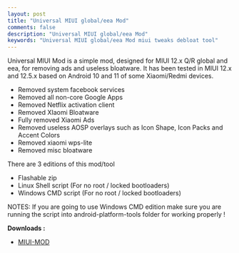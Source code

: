 ```yaml
---
layout: post
title: "Universal MIUI global/eea Mod"
comments: false
description: "Universal MIUI global/eea Mod"
keywords: "Universal MIUI global/eea Mod miui tweaks debloat tool"
---
```


Universal MIUI Mod is a simple mod, designed for MIUI 12.x Q/R global and eea, for removing ads and useless bloatware.
It has been tested in MIUI 12.x and 12.5.x based on Android 10 and 11 of some Xiaomi/Redmi devices.

- Removed system facebook services
- Removed all non-core Google Apps
- Removed Netflix activation client
- Removed XIaomi Bloatware
- Fully removed Xiaomi Ads
- Removed useless AOSP overlays such as Icon Shape, Icon Packs and Accent Colors
- Removed xiaomi wps-lite
- Removed misc bloatware

There are 3 editions of this mod/tool
- Flashable zip
- Linux Shell script (For no root / locked bootloaders)
- Windows CMD script (For no root / locked bootloaders)

NOTES: If you are going to use Windows CMD edition make sure you are running the script into android-platform-tools folder for working properly !

**Downloads :**

 * [MIUI-MOD](https://www.pling.com/p/1588432/)
